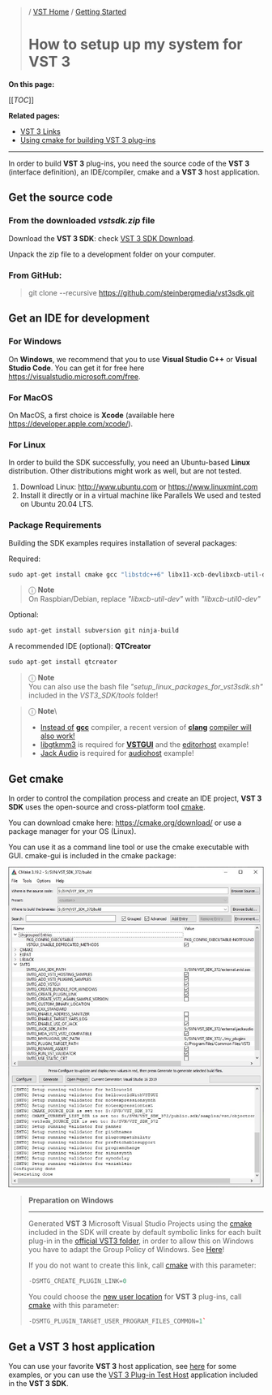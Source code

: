 >/ [VST Home](../) / [Getting Started](../Getting+Started/Index.md)
>
># How to setup up my system for VST 3

**On this page:**

[[_TOC_]]

**Related pages:**

- [VST 3 Links](../Getting+Started/Links.md)
- [Using cmake for building VST 3 plug-ins](../Tutorials/Using+cmake+for+building+plug-ins.md)

---

In order to build **VST 3** plug-ins, you need the source code of the **VST 3** (interface definition), an IDE/compiler, cmake and a **VST 3** host application.

## Get the source code

### From the downloaded *vstsdk.zip* file

Download the **VST 3 SDK**: check [VST 3 SDK Download](../Getting+Started/Links.md).

Unpack the zip file to a development folder on your computer.

### From GitHub:

>git clone --recursive <https://github.com/steinbergmedia/vst3sdk.git>

## Get an IDE for development

### For Windows

On **Windows**, we recommend that you to use **Visual Studio C++** or **Visual Studio Code**. You can get it for free here <https://visualstudio.microsoft.com/free>.

### For MacOS

On MacOS, a first choice is **Xcode** (available here <https://developer.apple.com/xcode/>).

### For Linux

In order to build the SDK successfully, you need an Ubuntu-based **Linux** distribution. Other distributions might work as well, but are not tested.

1. Download Linux: <http://www.ubuntu.com> or <https://www.linuxmint.com>
2. Install it directly or in a virtual machine like Parallels
We used and tested on Ubuntu 20.04 LTS.

### Package Requirements

Building the SDK examples requires installation of several packages:

Required:

``` c++
sudo apt-get install cmake gcc "libstdc++6" libx11-xcb-devlibxcb-util-dev libxcb-cursor-dev libxcb-xkb-devlibxkbcommon-dev libxkbcommon-x11-dev libfontconfig1-devlibcairo2-dev libgtkmm-3.0-dev libsqlite3-devlibxcb-keysyms1-dev
```

>ⓘ **Note**\
>On Raspbian/Debian, replace *"libxcb-util-dev"* with *"libxcb-util0-dev"*

Optional:

``` c++
sudo apt-get install subversion git ninja-build
```

A recommended IDE (optional): **QTCreator**

``` c++
sudo apt-get install qtcreator
```

>ⓘ **Note**\
>You can also use the bash file *"setup_linux_packages_for_vst3sdk.sh"* included in the *VST3_SDK/tools* folder!

>ⓘ **Note**\
>- [Instead of](http://www.gtkmm.org/en/) [**gcc**](https://gcc.gnu.org/install/) compiler, a recent version of [**clang**](https://clang.llvm.org/) [compiler will also work!](http://www.gtkmm.org/en/)
>- [libgtkmm3](http://www.gtkmm.org/en/) is required for [**VSTGUI**](../What+is+the+VST+3+SDK/VSTGUI.md)  and the [editorhost](../What+is+the+VST+3+SDK/Index.md#editorhost) example!
>- [Jack Audio](http://www.jackaudio.org) is required for [audiohost](../What+is+the+VST+3+SDK/Index.md#audiohost) example!

## Get cmake

In order to control the compilation process and create an IDE project, **VST 3 SDK** uses the open-source and cross-platform tool [cmake](https://cmake.org/).

You can download cmake here: <https://cmake.org/download/> or use a package manager for your OS (Linux).

You can use it as a command line tool or use the cmake executable with GUI. cmake-gui is included in the cmake package:

![getting_started_1](../../resources/getting_started_1.jpg)

>**Preparation on Windows**
>
>---
>
>Generated **VST 3** Microsoft Visual Studio Projects using the [cmake](https://cmake.org/) included in the SDK will create by default symbolic links for each built plug-in in the [official VST3 folder](../Technical+Documentation/Locations+Format/Plugin+Locations.md), in order to allow this on Windows you have to adapt the Group Policy of Windows. See [Here](../Getting+Started/Preparation+on+Windows.md)!
>
>If you do not want to create this link, call [cmake](https://cmake.org/) with this parameter:
>
>``` c++
>-DSMTG_CREATE_PLUGIN_LINK=0
>```
>
>You could choose the [new user location](../Technical+Documentation/Locations+Format/Plugin+Locations.md) for **VST 3** plug-ins, call [cmake](https://cmake.org/) with this parameter:
>
>``` c++
>-DSMTG_PLUGIN_TARGET_USER_PROGRAM_FILES_COMMON=1`
>```

## Get a VST 3 host application

You can use your favorite **VST 3** host application, see [here](../What+is+VST/Use+cases.md) for some examples, or you can use the [VST 3 Plug-in Test Host](../What+is+the+VST+3+SDK/Plug-in+Test+Host.md) application included in the **VST 3 SDK**.
